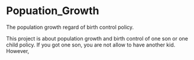 Popuation_Growth
================

The population growth  regard of birth control policy.

This project is about population growth and birth control of one son or one child
policy. If you got one son, you are not allow to have another
kid. However,
